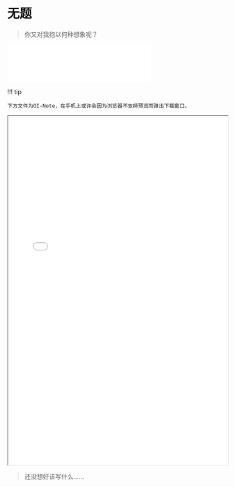 # 无题

> 你又对我抱以何种想象呢？

<iframe frameborder="no" border="0" marginwidth="0" marginheight="0" width=330 height=86 src="//music.163.com/outchain/player?type=2&id=2110770755&auto=0&height=66"></iframe>

!!! tip 

	下方文件为OI-Note，在手机上或许会因为浏览器不支持预览而弹出下载窗口。

<iframe src="/OI-Note.pdf" width="100%" height="800px"></iframe>

> 还没想好该写什么......

